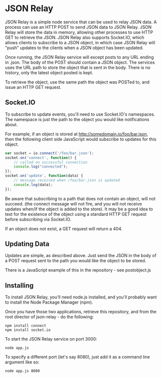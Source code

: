 JSON Relay
==========
JSON Relay is a simple node service that can be used to relay JSON data. A process can use an HTTP POST to send JSON data to JSON Relay. JSON Relay will store the data in memory, allowing other processes to use HTTP GET to retrieve the JSON. JSON Relay also supports Socket.IO, which allows clients to subscribe to a JSON object, in which case JSON Relay will "push" updates to the clients when a JSON object has been updated.

Once running, the JSON Relay service will except posts to any URL ending in .json. The body of the POST should contain a JSON object. The services uses the URL path to store the object that is sent in the body. There is no history, only the latest object posted is kept.

To retrieve the object, use the same path the object was POSTed to, and issue an HTTP GET request.

Socket.IO
---------
To subscribe to update events, you'll need to use Socket.IO's namespaces. The namespace is just the path to the object you would like notifications about.

For example, if an object is stored at http://somedomain.io/foo/bar.json, then the following client side JavaScript would subscribe to updates for this object.

```javascript
var socket = io.connect('/foo/bar.json');
socket.on('connect', function() {
	// called on successful connection
	console.log("connected");
});
socket.on('update', function(data) {
	// message received when /foo/bar.json is updated
	console.log(data);
});
```
Be aware that subscribing to a path that does not contain an object, will not succeed. (the connect message will not fire, and you will not receive updates when/if the object is added to the store). It may be a good idea to test for the existence of the object using a standard HTTP GET request before subscribing via Socket.IO.

If an object does not exist, a GET request will return a 404.

Updating Data
-------------
Updates are simple, as described above. Just send the JSON in the body of a POST request sent to the path you would like the object to be stored. 

There is a JavaScript example of this in the repository - see postobject.js

Installing
----------
To install JSON Relay, you'll need node.js installed, and you'll probably want to install the Node Package Manager (npm).

Once you have those two applications, retrieve this repository, and from the root director of json-relay - do the following:

```
npm install connect
npm install socket.io
```

To start the JSON Relay service on port 3000:
```
node app.js
```

To specify a different port (let's say 8080), just add it as a command line argument like so:
```
node app.js 8080
```